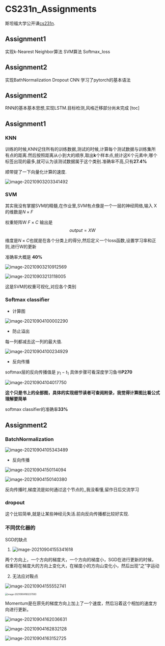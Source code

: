 # CS231n_Assignments
斯坦福大学公开课[cs231n](https://www.bilibili.com/video/BV1nJ411z7fe?from=search&seid=3617165519773000266).
## Assignment1 
实现k-Nearest Neighbor算法 SVM算法 Softmax_loss
## Assignment2
实现BathNormalization Dropout CNN 学习了pytorch的基本语法
## Assignment2
RNN的基本基本思想,实现LSTM.目标检测,风格迁移部分尚未完成
[toc]

## Assignment1

### KNN

训练的时候,KNN记住所有的训练数据,测试的时候,计算每个测试数据与训练集所有点的距离.然后按照距离从小到大的顺序,取出**k**个样本点,统计这K个元素中,哪个标签出现的最多,就可认为该测试数据属于这个类别.准确率不高,只有**27.4%**

顺带提了一下向量化计算的速度.

![image-20210903203341492](http://yirenwang.top:8873/images/2021/09/03/20210903203919.png)

### SVM

其实我没有掌握SVM的精髓,在作业里,SVM有点像是一个一层的神经网络,输入 X的维数是$N\times F$

权重矩阵W $F\times C$ 输出是 
$$
output = X W
$$


维度是$N\times C$也就是在各个分类上的得分,然后定义一个loss函数,设置学习率和正则,进行W的更新

准确率大概是 **40%**

![image-20210903210912569](http://yirenwang.top:8873/images/2021/09/03/20210903210915.png)

![image-20210903213118005](http://yirenwang.top:8873/images/2021/09/03/20210903213119.png)

这是SVM的权重可视化,对应各个类别

### Softmax classifier 

- 计算图

![image-20210904100002290](http://yirenwang.top:8873/images/2021/09/04/20210904100011.png)

- 防止溢出 

每一列都减去这一列的最大值.

![image-20210904100234929](http://yirenwang.top:8873/images/2021/09/04/20210904100236.png)

- 反向传播

softmax层的反向传播值是 $y_1 - t_1$ 具体步骤可看深度学习鱼书**P270**

![image-20210904104017750](http://yirenwang.top:8873/images/2021/09/04/20210904104018.png)

**这个只是书上的全部图，具体的实现细节读者可查阅附录，我觉得计算图比看公式理解要简单**

softmax classifier的准确率**33%**

## Assignment2

### BatchNormalization

![image-20210904105343489](http://yirenwang.top:8873/images/2021/09/04/20210904105344.png)

- 反向传播

![image-20210904150114094](http://yirenwang.top:8873/images/2021/09/04/20210904150117.png)

![image-20210904150140380](http://yirenwang.top:8873/images/2021/09/04/20210904150141.png)

反向传播时,梯度流是如何通过这个节点的,,我没看懂,留作日后交流学习

### dropout

这个比较简单,就是让某些神经元失活.前向反向传播都比较好实现.

### 不同优化器的

SGD的缺点

1. ![image-20210904155341618](http://yirenwang.top:8873/images/2021/09/04/20210904155342.png)

两个方向上，一个方向的梯度大，一个方向的梯度小，SGD在进行更新的时候，权重将在梯度大的方向上变化大，在梯度小的方向山变化小，然后出现“之”字运动

2. 无法应对鞍点

![image-20210904155552741](http://yirenwang.top:8873/images/2021/09/04/20210904155553.png)

<img src="C:\Users\Curiosity\Desktop\CS231n\Assignment123.assets\image-20210904160237083.png" alt="image-20210904160237083" style="zoom:50%;" />

Momentum是在原先的梯度方向上加上了一个速度，然后沿着这个相加的速度方向进行更新。

![image-20210904162036631](http://yirenwang.top:8873/images/2021/09/04/20210904162041.png)

![image-20210904162832128](http://yirenwang.top:8873/images/2021/09/04/20210904162833.png)

![image-20210904163152725](http://yirenwang.top:8873/images/2021/09/04/20210904163449.png)



